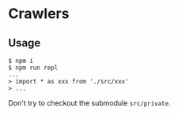 # Crawlers

## Usage

```shell
$ npm i
$ npm run repl
...
> import * as xxx from './src/xxx'
> ...
```

Don't try to checkout the submodule `src/private`.
